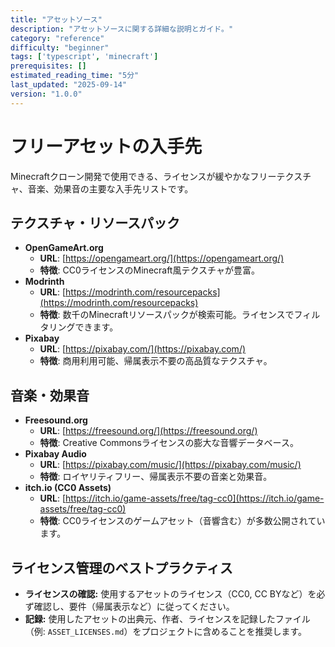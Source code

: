 ```yaml
---
title: "アセットソース"
description: "アセットソースに関する詳細な説明とガイド。"
category: "reference"
difficulty: "beginner"
tags: ['typescript', 'minecraft']
prerequisites: []
estimated_reading_time: "5分"
last_updated: "2025-09-14"
version: "1.0.0"
---
```


# フリーアセットの入手先

Minecraftクローン開発で使用できる、ライセンスが緩やかなフリーテクスチャ、音楽、効果音の主要な入手先リストです。

## テクスチャ・リソースパック

-   **OpenGameArt.org**
    -   **URL**: [https://opengameart.org/](https://opengameart.org/)
    -   **特徴**: CC0ライセンスのMinecraft風テクスチャが豊富。
-   **Modrinth**
    -   **URL**: [https://modrinth.com/resourcepacks](https://modrinth.com/resourcepacks)
    -   **特徴**: 数千のMinecraftリソースパックが検索可能。ライセンスでフィルタリングできます。
-   **Pixabay**
    -   **URL**: [https://pixabay.com/](https://pixabay.com/)
    -   **特徴**: 商用利用可能、帰属表示不要の高品質なテクスチャ。

## 音楽・効果音

-   **Freesound.org**
    -   **URL**: [https://freesound.org/](https://freesound.org/)
    -   **特徴**: Creative Commonsライセンスの膨大な音響データベース。
-   **Pixabay Audio**
    -   **URL**: [https://pixabay.com/music/](https://pixabay.com/music/)
    -   **特徴**: ロイヤリティフリー、帰属表示不要の音楽と効果音。
-   **itch.io (CC0 Assets)**
    -   **URL**: [https://itch.io/game-assets/free/tag-cc0](https://itch.io/game-assets/free/tag-cc0)
    -   **特徴**: CC0ライセンスのゲームアセット（音響含む）が多数公開されています。

## ライセンス管理のベストプラクティス

-   **ライセンスの確認:** 使用するアセットのライセンス（CC0, CC BYなど）を必ず確認し、要件（帰属表示など）に従ってください。
-   **記録:** 使用したアセットの出典元、作者、ライセンスを記録したファイル（例: `ASSET_LICENSES.md`）をプロジェクトに含めることを推奨します。

